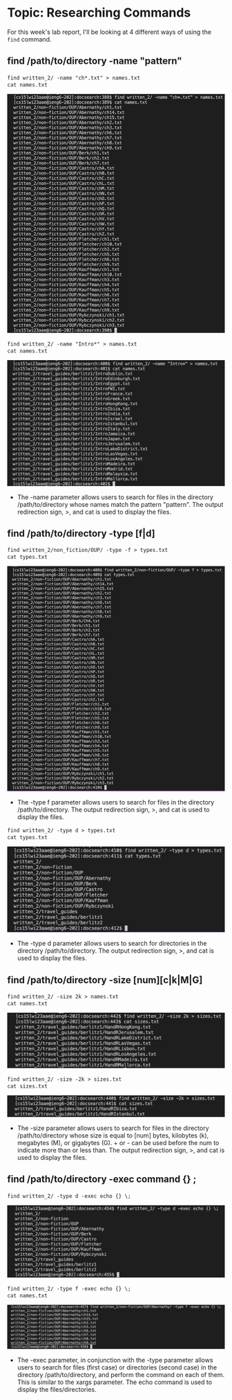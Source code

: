# Topic: Researching Commands
For this week's lab report, I'll be looking at 4 different ways of using the `find` command.

## find /path/to/directory -name "pattern"
```
find written_2/ -name "ch*.txt" > names.txt
cat names.txt
```
![image](https://raw.githubusercontent.com/cheahfulnic/lab5/main/wk5-ss/week5-1.png)
```
find written_2/ -name "Intro*" > names.txt
cat names.txt
```
![image](https://raw.githubusercontent.com/cheahfulnic/lab5/main/wk5-ss/week5-2.png)
* The -name parameter allows users to search for files in the directory /path/to/directory whose names match the pattern "pattern". The output redirection sign, >, and cat is used to display the files.


## find /path/to/directory -type [f|d]
```
find written_2/non_fiction/OUP/ -type -f > types.txt
cat types.txt
```
![image](https://raw.githubusercontent.com/cheahfulnic/lab5/main/wk5-ss/week5-3.png)
* The -type f parameter allows users to search for files in the directory /path/to/directory. The output redirection sign, >, and cat is used to display the files.
```
find written_2/ -type d > types.txt
cat types.txt
```
![image](https://raw.githubusercontent.com/cheahfulnic/lab5/main/wk5-ss/week5-4.png)
* The -type d parameter allows users to search for directories in the directory /path/to/directory. The output redirection sign, >, and cat is used to display the files.


## find /path/to/directory -size [num][c|k|M|G]
```
find written_2/ -size 2k > names.txt
cat names.txt
```
![image](https://raw.githubusercontent.com/cheahfulnic/lab5/main/wk5-ss/week5-6.png)
```
find written_2/ -size -2k > sizes.txt
cat sizes.txt
```
![image](https://raw.githubusercontent.com/cheahfulnic/lab5/main/wk5-ss/week5-5.png)
* The -size parameter allows users to search for files in the directory /path/to/directory whose size is equal to [num] bytes, kilobytes (k), megabytes (M), or gigabytes (G). + or - can be used before the num to indicate more than or less than. The output redirection sign, >, and cat is used to display the files.


## find /path/to/directory -exec command {} \;
```
find written_2/ -type d -exec echo {} \;
```
![image](https://raw.githubusercontent.com/cheahfulnic/lab5/main/wk5-ss/week5-7.png)
```
find written_2/ -type f -exec echo {} \;
cat names.txt
```
![image](https://raw.githubusercontent.com/cheahfulnic/lab5/main/wk5-ss/week5-8.png)
* The -exec parameter, in conjunction with the -type parameter allows users to search for files (first case) or directories (second case) in the directory /path/to/directory, and perform the command on each of them. This is similar to the xargs parameter. The echo command is used to display the files/directories.
